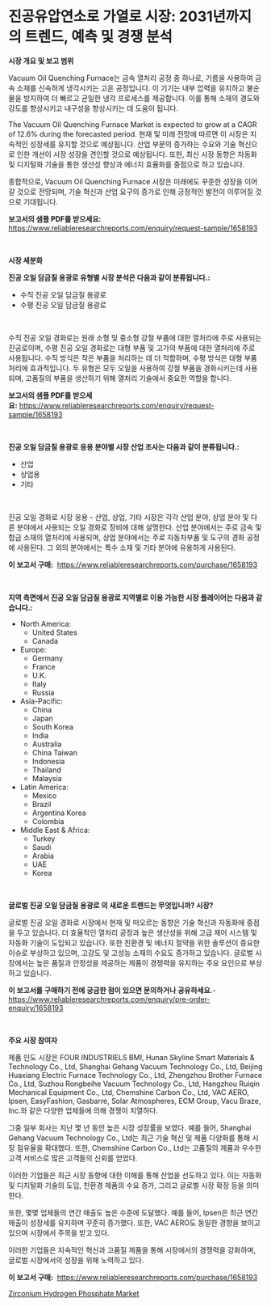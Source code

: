 <p><h1>진공유압연소로 가열로 시장: 2031년까지의 트렌드, 예측 및 경쟁 분석</h1></p><p><strong>시장 개요 및 보고 범위</strong></p>
<p><p>Vacuum Oil Quenching Furnace는 금속 열처리 공정 중 하나로, 기름을 사용하여 금속 소재를 신속하게 냉각시키는 고온 공정입니다. 이 기기는 내부 압력을 유지하고 불순물을 방지하여 더 빠르고 균일한 냉각 프로세스를 제공합니다. 이를 통해 소재의 경도와 강도를 향상시키고 내구성을 향상시키는 데 도움이 됩니다.</p><p>The Vacuum Oil Quenching Furnace Market is expected to grow at a CAGR of 12.6% during the forecasted period. 현재 및 미래 전망에 따르면 이 시장은 지속적인 성장세를 유지할 것으로 예상됩니다. 산업 부문의 증가하는 수요와 기술 혁신으로 인한 개선이 시장 성장을 견인할 것으로 예상됩니다. 또한, 최신 시장 동향은 자동화 및 디지털화 기술을 통한 생산성 향상과 에너지 효율화를 중점으로 하고 있습니다.</p><p>종합적으로, Vacuum Oil Quenching Furnace 시장은 미래에도 꾸준한 성장을 이어갈 것으로 전망되며, 기술 혁신과 산업 요구의 증가로 인해 긍정적인 발전이 이루어질 것으로 기대됩니다.</p></p>
<p><strong>보고서의 샘플 PDF를 받으세요:</strong> <a href="https://www.reliableresearchreports.com/enquiry/request-sample/1658193">https://www.reliableresearchreports.com/enquiry/request-sample/1658193</a></p>
<p>&nbsp;</p>
<p><strong>시장 세분화</strong></p>
<p><strong>진공 오일 담금질 용광로 유형별 시장 분석은 다음과 같이 분류됩니다.:</strong></p>
<p><ul><li>수직 진공 오일 담금질 용광로</li><li>수평 진공 오일 담금질 용광로</li></ul></p>
<p>&nbsp;</p>
<p><p>수직 진공 오일 경화로는 원래 소형 및 중소형 강철 부품에 대한 열처리에 주로 사용되는 진공로이며, 수평 진공 오일 경화로는 대형 부품 및 고가의 부품에 대한 열처리에 주로 사용됩니다. 수직 방식은 작은 부품을 처리하는 데 더 적합하며, 수평 방식은 대형 부품 처리에 효과적입니다. 두 유형은 모두 오일을 사용하여 강철 부품을 경화시키는데 사용되며, 고품질의 부품을 생산하기 위해 열처리 기술에서 중요한 역할을 합니다.</p></p>
<p><strong>보고서의 샘플 PDF를 받으세요:</strong>&nbsp;<a href="https://www.reliableresearchreports.com/enquiry/request-sample/1658193">https://www.reliableresearchreports.com/enquiry/request-sample/1658193</a></p>
<p>&nbsp;</p>
<p><strong> 진공 오일 담금질 용광로 응용 분야별 시장 산업 조사는 다음과 같이 분류됩니다.:</strong></p>
<p><ul><li>산업</li><li>상업용</li><li>기타</li></ul></p>
<p>&nbsp;</p>
<p><p>진공 오일 경화로 시장 응용 - 산업, 상업, 기타 시장은 각각 산업 분야, 상업 분야 및 다른 분야에서 사용되는 오일 경화로 장비에 대해 설명한다. 산업 분야에서는 주로 금속 및 합금 소재의 열처리에 사용되며, 상업 분야에서는 주로 자동차부품 및 도구의 경화 공정에 사용된다. 그 외의 분야에서는 특수 소재 및 기타 분야에 유용하게 사용된다.</p></p>
<p><strong>이 보고서 구매:</strong>&nbsp; <a href="https://www.reliableresearchreports.com/purchase/1658193">https://www.reliableresearchreports.com/purchase/1658193</a></p>
<p>&nbsp;</p>
<p><strong>지역 측면에서 진공 오일 담금질 용광로 지역별로 이용 가능한 시장 플레이어는 다음과 같습니다.:</strong></p>
<p><ul>
    <li>
        North America:
        <ul>
            <li>United States</li>
            <li>Canada</li>
        </ul>
    </li>
    <li>
        Europe:
        <ul>
            <li>Germany</li>
            <li>France</li>
            <li>U.K.</li>
            <li>Italy</li>
            <li>Russia</li>
        </ul>
    </li>
    <li>
        Asia-Pacific:
        <ul>
            <li>China</li>
            <li>Japan</li>
            <li>South Korea</li>
            <li>India</li>
            <li>Australia</li>
            <li>China Taiwan</li>
            <li>Indonesia</li>
            <li>Thailand</li>
            <li>Malaysia</li>
        </ul>
    </li>
    <li>
        Latin America:
        <ul>
            <li>Mexico</li>
            <li>Brazil</li>
            <li>Argentina Korea</li>
            <li>Colombia</li>
        </ul>
    </li>
    <li>
        Middle East & Africa:
        <ul>
            <li>Turkey</li>
            <li>Saudi</li>
            <li>Arabia</li>
            <li>UAE</li>
            <li>Korea</li>
        </ul>
    </li>
    </ul></p>
<p>&nbsp;</p>
<p><strong>글로벌 진공 오일 담금질 용광로 의 새로운 트렌드는 무엇입니까? 시장?</strong></p>
<p><p>글로벌 진공 오일 경화로 시장에서 현재 및 떠오르는 동향은 기술 혁신과 자동화에 중점을 두고 있습니다. 더 효율적인 열처리 공정과 높은 생산성을 위해 고급 제어 시스템 및 자동화 기술이 도입되고 있습니다. 또한 친환경 및 에너지 절약을 위한 솔루션이 중요한 이슈로 부상하고 있으며, 고강도 및 고성능 소재의 수요도 증가하고 있습니다. 글로벌 시장에서는 높은 품질과 안정성을 제공하는 제품이 경쟁력을 유지하는 주요 요인으로 부상하고 있습니다.</p></p>
<p><strong>이 보고서를 구매하기 전에 궁금한 점이 있으면 문의하거나 공유하세요.</strong>- <a href="https://www.reliableresearchreports.com/enquiry/pre-order-enquiry/1658193">https://www.reliableresearchreports.com/enquiry/pre-order-enquiry/1658193</a></p>
<p>&nbsp;</p>
<p><strong>주요 시장 참여자</strong></p>
<p><p>제품 인도 시장은 FOUR INDUSTRIELS BMI, Hunan Skyline Smart Materials & Technology Co., Ltd, Shanghai Gehang Vacuum Technology Co., Ltd, Beijing Huaxiang Electric Furnace Technology Co., Ltd, Zhengzhou Brother Furnace Co., Ltd, Suzhou Rongbeihe Vacuum Technology Co., Ltd, Hangzhou Ruiqin Mechanical Equipment Co., Ltd, Chemshine Carbon Co., Ltd, VAC AERO, Ipsen, EasyFashion, Gasbarre, Solar Atmospheres, ECM Group, Vacu Braze, Inc.와 같은 다양한 업체들에 의해 경쟁이 치열하다. </p><p>그중 일부 회사는 지난 몇 년 동안 높은 시장 성장률을 보였다. 예를 들어, Shanghai Gehang Vacuum Technology Co., Ltd는 최근 기술 혁신 및 제품 다양화를 통해 시장 점유율을 확대했다. 또한, Chemshine Carbon Co., Ltd는 고품질의 제품과 우수한 고객 서비스로 많은 고객들의 신뢰를 얻었다. </p><p>이러한 기업들은 최근 시장 동향에 대한 이해를 통해 산업을 선도하고 있다. 이는 자동화 및 디지털화 기술의 도입, 친환경 제품의 수요 증가, 그리고 글로벌 시장 확장 등을 의미한다.</p><p>또한, 몇몇 업체들의 연간 매출도 높은 수준에 도달했다. 예를 들어, Ipsen은 최근 연간 매출이 성장세를 유지하며 꾸준히 증가했다. 또한, VAC AERO도 동일한 경향을 보이고 있으며 시장에서 주목을 받고 있다. </p><p>이러한 기업들은 지속적인 혁신과 고품질 제품을 통해 시장에서의 경쟁력을 강화하며, 글로벌 시장에서의 성장을 위해 노력하고 있다.</p></p>
<p><strong>이 보고서 구매:</strong>&nbsp;&nbsp;<a href="https://www.reliableresearchreports.com/purchase/1658193">https://www.reliableresearchreports.com/purchase/1658193</a></p>
<p><p><a href="https://silk-columnist-571.notion.site/Zirconium-Hydrogen-Phosphate-Market-Research-Report-Unlocks-Analysis-on-the-Market-Financial-Status--c846c092017741ec9e6908ab33a31282">Zirconium Hydrogen Phosphate Market</a></p></p>
